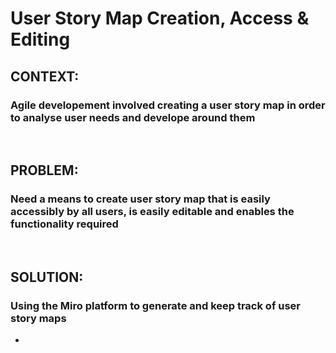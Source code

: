 # User Story Map Creation, Access \& Editing

## CONTEXT: 
### Agile developement involved creating a user story map in order to analyse user needs and develope around them

<br>

## PROBLEM: 
### Need a means to create user story map that is easily accessibly by all users, is easily editable and enables the functionality required

<br>

## SOLUTION: 
### Using the Miro platform to generate and keep track of user story maps
- 

